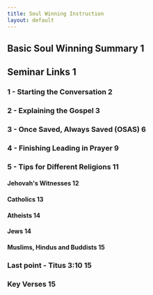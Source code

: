 ```yaml
---
title: Soul Winning Instruction
layout: default
---
```


## Basic Soul Winning Summary	1
## Seminar Links	1
### 1 - Starting the Conversation	2
### 2 - Explaining the Gospel	3
### 3 - Once Saved, Always Saved (OSAS)	6
### 4 - Finishing Leading in Prayer	9
### 5 - Tips for Different Religions	11
#### Jehovah's Witnesses	12
#### Catholics	13
#### Atheists	14
#### Jews	14
#### Muslims, Hindus and Buddists	15
### Last point - Titus 3:10	15
### Key Verses	15
